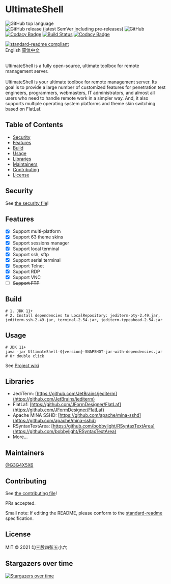 # UltimateShell

![GitHub top language](https://img.shields.io/github/languages/top/g3g4x5x6/ultimateshell)
![GitHub release (latest SemVer including pre-releases)](https://img.shields.io/github/v/release/g3g4x5x6/ultimateshell?include_prereleases)
![GitHub](https://img.shields.io/github/license/g3g4x5x6/ultimateshell)
[![Codacy Badge](https://api.codacy.com/project/badge/Grade/78bf65e3e6ab4429bc312a21c3d73cfe)](https://app.codacy.com/gh/G3G4X5X6/ultimateshell?utm_source=github.com&utm_medium=referral&utm_content=G3G4X5X6/ultimateshell&utm_campaign=Badge_Grade_Settings)
[![Build Status](https://app.travis-ci.com/G3G4X5X6/ultimateshell.svg?branch=main)](https://app.travis-ci.com/G3G4X5X6/ultimateshell)
[![Codacy Badge](https://app.codacy.com/project/badge/Grade/66e9eb826f5c422c9077bfa05074ab09)](https://www.codacy.com/gh/G3G4X5X6/ultimateshell/dashboard?utm_source=github.com&amp;utm_medium=referral&amp;utm_content=G3G4X5X6/ultimateshell&amp;utm_campaign=Badge_Grade)
<!-- ![GitHub tag (latest by date)](https://img.shields.io/github/v/tag/g3g4x5x6/ultimateshell) -->
<!-- ![GitHub all releases](https://img.shields.io/github/downloads/g3g4x5x6/ultimateshell/total) -->
<!-- ![GitHub last commit](https://img.shields.io/github/last-commit/g3g4x5x6/ultimateshell) -->

[![standard-readme compliant](https://img.shields.io/badge/standard--readme-OK-green.svg?style=flat-square)](https://github.com/RichardLitt/standard-readme)
<br>
English [简体中文](../README.md)

<br>
UltimateShell is a fully open-source, ultimate toolbox for remote management server.
<br><br>
UltimateShell is your ultimate toolbox for remote management server.
Its goal is to provide a large number of customized features for penetration test engineers, programmers, webmasters, IT administrators, and almost all users who need to handle remote work in a simpler way.
And, it also supports multiple operating system platforms and theme skin switching based on FlatLaf.

## Table of Contents

- [Security](#security)
- [Features](#Features)
- [Build](#build)
- [Usage](#usage)
- [Libraries](#Libraries)
- [Maintainers](#maintainers)
- [Contributing](#contributing)
- [License](#license)

## Security
See [the security file](SECURITY.md)!

## Features

- [x] Support multi-platform
- [x] Support 63 theme skins
- [x] Support sessions manager
- [x] Support local terminal
- [x] Support ssh, sftp
- [x] Support serial terminal
- [x] Support Telnet
- [x] Support RDP
- [x] Support VNC
- [ ] <del>Support FTP</del>

## Build

```
# 1. JDK 11+
# 2. Install dependencies to LocalRepository: jediterm-pty-2.49.jar, jediterm-ssh-2.49.jar, terminal-2.54.jar, jediterm-typeahead-2.54.jar
```

## Usage

```
# JDK 11+ 
java -jar UltimateShell-${version}-SNAPSHOT-jar-with-dependencies.jar
# Or double click
```
See [Project wiki](https://github.com/G3G4X5X6/ultimateshell/wiki)

## Libraries
- JediTerm: [https://github.com/JetBrains/jediterm](https://github.com/JetBrains/jediterm)
- FlatLaf: [https://github.com/JFormDesigner/FlatLaf](https://github.com/JFormDesigner/FlatLaf)
- Apache MINA SSHD: [https://github.com/apache/mina-sshd](https://github.com/apache/mina-sshd)
- RSyntaxTextArea: [https://github.com/bobbylight/RSyntaxTextArea](https://github.com/bobbylight/RSyntaxTextArea)
- More...


## Maintainers

[@G3G4X5X6](https://github.com/G3G4X5X6)

## Contributing

See [the contributing file](contributing.md)!

PRs accepted.

Small note: If editing the README, please conform to the [standard-readme](https://github.com/RichardLitt/standard-readme) specification.

## License

MIT © 2021 勾三股四弦五小六


## Stargazers over time

[![Stargazers over time](https://starchart.cc/G3G4X5X6/ultimateshell.svg)](https://starchart.cc/G3G4X5X6/ultimateshell)

